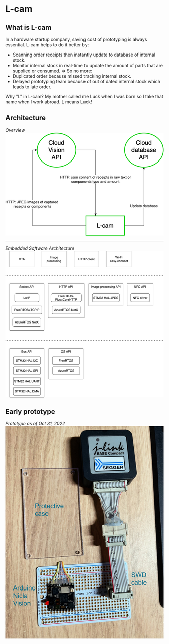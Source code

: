# L-cam

## What is L-cam

In a hardware startup company, saving cost of prototyping is always essential.
L-cam helps to do it better by:
* Scanning order receipts then instantly update to database of internal stock.
* Monitor internal stock in real-time to update the amount of parts that are supplied or consumed.
=> So no more:
* Duplicated order because missed tracking internal stock.
* Delayed prototyping team because of out of dated internal stock which leads to late order.

Why "L" in L-cam?
My mother called me Luck when I was born so I take that name when I work abroad.
L means Luck!


## Architecture
*Overview*
![](Pictures/Architecture-1.png)

<hr />

*Embedded Software Architecture*
![](Pictures/Architecture-2.png)


## Early prototype

*Prototype as of Oct 31, 2022*
![](Pictures/Prototype_Oct31-2022.JPG)

